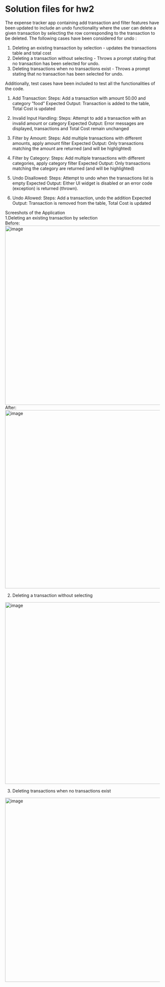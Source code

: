# Solution files for hw2

The expense tracker app containing add transaction and filter features have been updated to include an undo functionality where the user can delete a given transaction by selecting the row corresponding to the transaction to be deleted.
The following cases have been considered for undo :
1. Deleting an existing transaction by selection - updates the transactions table and total cost
2. Deleting a transaction without selecting - Throws a prompt stating that no transaction has been selected for undo.
3. Deleting transactions when no transactions exist - Throws a prompt stating that no transaction has been selected for undo.

Additionally, test cases have been included to test all the functionalities of the code.

1. Add Transaction:
   Steps: Add a transaction with amount 50.00 and category ”food”
   Expected Output: Transaction is added to the table, Total Cost is updated

2. Invalid Input Handling:
   Steps: Attempt to add a transaction with an invalid amount or category
   Expected Output: Error messages are displayed, transactions and Total Cost remain unchanged

3. Filter by Amount:
   Steps: Add multiple transactions with different amounts, apply amount filter
   Expected Output: Only transactions matching the amount are returned (and will be highlighted)

4. Filter by Category:
   Steps: Add multiple transactions with different categories, apply category filter
   Expected Output: Only transactions matching the category are returned (and will be highlighted)

5. Undo Disallowed:
   Steps: Attempt to undo when the transactions list is empty
   Expected Output: Either UI widget is disabled or an error code (exception) is returned (thrown).

6. Undo Allowed:
   Steps: Add a transaction, undo the addition
   Expected Output: Transaction is removed from the table, Total Cost is updated

Screeshots of the Application
<br>
1.Deleting an existing transaction by selection
<br>
Before: 
<br>
<img width="584" alt="image" src="https://github.com/Tejaswini-Amaresh/hw3/assets/45268882/2f056cd0-856c-47a2-be61-cc68ab812873">
<br>
After:<br> 
<img width="581" alt="image" src="https://github.com/Tejaswini-Amaresh/hw3/assets/45268882/40501e02-e733-4d22-af4f-677b4f7f6277">
<br>


2. Deleting a transaction without selecting<br>
<img width="592" alt="image" src="https://github.com/Tejaswini-Amaresh/hw3/assets/45268882/90f3dddb-7c6a-49ed-b5e2-43111d43ea25">
<br>

3. Deleting transactions when no transactions exist 
<img width="600" alt="image" src="https://github.com/Tejaswini-Amaresh/hw3/assets/45268882/bd2c0671-23f1-48b7-8eb5-595385c1541b">


